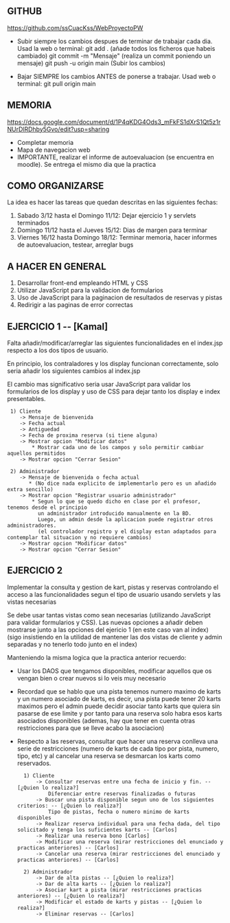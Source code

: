 GITHUB
-------------
https://github.com/ssCuacKss/WebProyectoPW

* Subir siempre los cambios despues de terminar de trabajar cada dia. Usad la web o terminal:
	git add . (añade todos los ficheros que habeis cambiado)
	git commit -m "Mensaje" (realiza un commit poniendo un mensaje)
	git push -u origin main (Subir los cambios)

* Bajar SIEMPRE los cambios ANTES de ponerse a trabajar. Usad web o terminal:
	git pull origin main
	
MEMORIA
-------------
https://docs.google.com/document/d/1P4qKDG4Ods3_mFkFS1dXrS1Qt5z1rNUrDlRDhby5Gvo/edit?usp=sharing

* Completar memoria
* Mapa de navegacion web
* IMPORTANTE, realizar el informe de autoevaluacion (se encuentra en moodle). Se entrega el mismo dia que la practica

COMO ORGANIZARSE
-------------
La idea es hacer las tareas que quedan descritas en las siguientes fechas:

1) Sabado 3/12 hasta el Domingo 11/12: Dejar ejercicio 1 y servlets terminados
2) Domingo 11/12 hasta el Jueves 15/12: Dias de margen para terminar
3) Viernes 16/12 hasta Domingo 18/12: Terminar memoria, hacer informes de autoevaluacion, testear, arreglar bugs


A HACER EN GENERAL
-------------

1) Desarrollar front-end empleando HTML y CSS
2) Utilizar JavaScript para la validacion de formularios
3) Uso de JavaScript para la paginacion de resultados de reservas y pistas
4) Redirigir a las paginas de error correctas


EJERCICIO 1 -- [Kamal]
-------------
Falta añadir/modificar/arreglar las siguientes funcionalidades en el index.jsp respecto a los dos tipos de usuario.

En principio, los contraladores y los display funcionan correctamente, solo seria añadir los siguientes cambios al index.jsp

El cambio mas significativo seria usar JavaScript para validar los formularios de los display y uso de CSS para dejar tanto
los display e index presentables.

	 1) Cliente
		-> Mensaje de bienvenida
		-> Fecha actual
		-> Antiguedad
		-> Fecha de proxima reserva (si tiene alguna)
		-> Mostrar opcion "Modificar datos"
			* Mostrar cada uno de los campos y solo permitir cambiar aquellos permitidos
		-> Mostrar opcion "Cerrar Sesion"

	 2) Administrador
		-> Mensaje de bienvenida o fecha actual 
		   * (No dice nada explicito de implementarlo pero es un añadido extra sencillo)
		-> Mostrar opcion "Registrar usuario administrador"
			* Segun lo que se quedo dicho en clase por el profesor, tenemos desde el principio 
			  un administrador introducido manualmente en la BD. 
			  Luego, un admin desde la aplicacion puede registrar otros administradores. 
			  (el controlador registro y el display estan adaptados para contemplar tal situacion y no requiere cambios)
		-> Mostrar opcion "Modificar datos"
		-> Mostrar opcion "Cerrar Sesion"
 	
EJERCICIO 2
--------------
Implementar la consulta y gestion de kart, pistas y reservas controlando el acceso a las funcionalidades segun el tipo de usuario usando servlets y las vistas necesarias

Se debe usar tantas vistas como sean necesarias (utilizando JavaScript para validar formularios y CSS).
Las nuevas opciones a añadir deben mostrarse junto a las opciones del ejericio 1 (en este caso van al index)
(sigo insistiendo en la utilidad de mantener las dos vistas de cliente y admin separadas y no tenerlo todo junto en el index)

Manteniendo la misma logica que la practica anterior recuerdo: 

* Usar los DAOS que tengamos disponibles, modificar aquellos que os vengan bien o crear nuevos si lo veis muy necesario

* Recordad que se hablo que una pista tenemos numero maximo de karts y un numero asociado de karts, es decir,
una pista puede tener 20 karts maximos pero el admin puede decidir asociar tanto karts que quiera sin pasarse de ese limite y por tanto para una reserva solo habra esos karts asociados disponibles (ademas, hay que tener en cuenta otras restricciones para que se lleve acabo la asociacion)

* Respecto a las reservas, consultar que hacer una reserva conlleva una serie de restricciones  (numero de karts de cada tipo por pista, numero, tipo, etc) y al cancelar una reserva se desmarcan los karts como reservados.

		1) Cliente
			-> Consultar reservas entre una fecha de inicio y fin. -- [¿Quien lo realiza?]
				Diferenciar entre reservas finalizadas o futuras
			-> Buscar una pista disponible segun uno de los siguientes criterios: -- [¿Quien lo realiza?]
				Tipo de pistas, fecha o numero minimo de karts disponibles
			-> Realizar reserva individual para una fecha dada, del tipo solicitado y tenga los suficientes karts -- [Carlos]
			-> Realizar una reserva bono [Carlos]
			-> Modificar una reserva (mirar restricciones del enunciado y practicas anteriores) -- [Carlos]
			-> Cancelar una reserva (mirar restricciones del enunciado y practicas anteriores) -- [Carlos]

		2) Administrador
			-> Dar de alta pistas -- [¿Quien lo realiza?]
			-> Dar de alta karts -- [¿Quien lo realiza?]
			-> Asociar kart a pista (mirar restricciones practicas anteriores) -- [¿Quien lo realiza?]
			-> Modificar el estado de karts y pistas -- [¿Quien lo realiza?]
			-> Eliminar reservas -- [Carlos]


